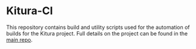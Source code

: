 # Kitura-CI

This repository contains build and utility scripts used for the automation of builds for the Kitura project. Full details on the project can be found in the [main repo](https://github.com/IBM-Swift/Kitura).
